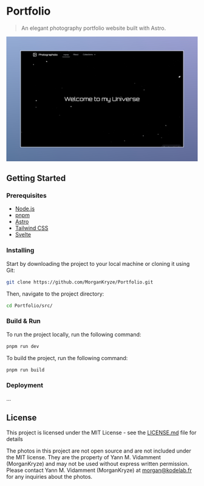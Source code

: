 # Portfolio

> An elegant photography portfolio website built with Astro.

![Presentation](./presentation.jpg)

## Getting Started

### Prerequisites

- [Node.js](https://nodejs.org/en/)
- [pnpm](https://pnpm.io/)
- [Astro](https://astro.build/)
- [Tailwind CSS](https://docs.astro.build/en/guides/integrations-guide/tailwind/)
- [Svelte](https://docs.astro.build/en/guides/integrations-guide/svelte/)

### Installing

Start by downloading the project to your local machine or cloning it using Git:

```bash
git clone https://github.com/MorganKryze/Portfolio.git
```

Then, navigate to the project directory:

```bash
cd Portfolio/src/
```

### Build & Run

To run the project locally, run the following command:

```bash
pnpm run dev
```

To build the project, run the following command:

```bash
pnpm run build
```

### Deployment

...

## License

This project is licensed under the MIT License - see the [LICENSE.md](LICENSE.md) file for details

The photos in this project are not open source and are not included under the MIT license. They are the property of Yann M. Vidamment (MorganKryze) and may not be used without express written permission. Please contact Yann M. Vidamment (MorganKryze) at <morgan@kodelab.fr> for any inquiries about the photos.
